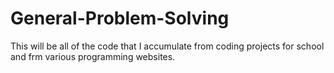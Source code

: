 # General-Problem-Solving
 This will be all of the code that I accumulate from coding projects for school and frm various programming websites.
